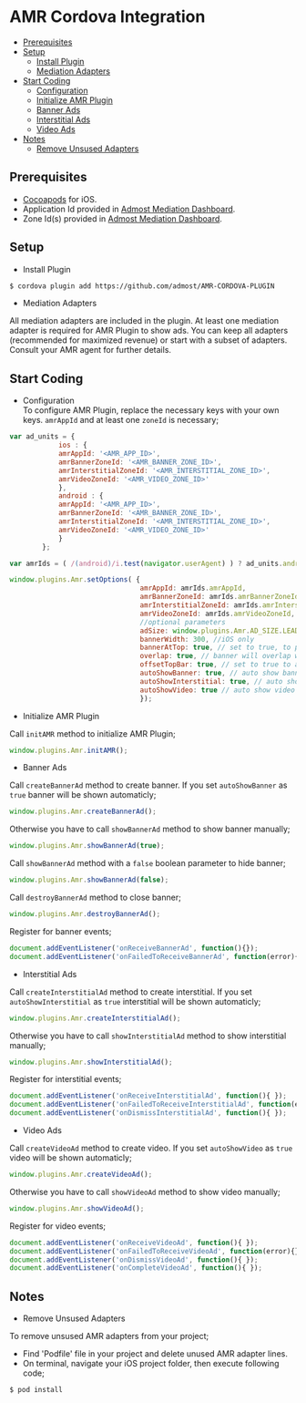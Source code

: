
# AMR Cordova Integration

* [Prerequisites](#prerequisites)
* [Setup](#setup)
  + [Install Plugin](#install1)
  + [Mediation Adapters](#install2)
* [Start Coding](#start-coding)
  + [Configuration](#usage1)
  + [Initialize AMR Plugin](#usage2)
  + [Banner Ads](#usage3)
  + [Interstitial Ads](#usage4)
  + [Video Ads](#usage5)
* [Notes](#notes)
  + [Remove Unsused Adapters](#notes1)

## Prerequisites
* [Cocoapods](https://cocoapods.org) for iOS. 
* Application Id provided in [Admost Mediation Dashboard](http://dashboard.admost.com).
* Zone Id(s) provided in [Admost Mediation Dashboard](http://dashboard.admost.com).

## Setup
  + <a name="install1"></a>Install Plugin 
```perl
$ cordova plugin add https://github.com/admost/AMR-CORDOVA-PLUGIN
```
+ <a name="install2"></a>Mediation Adapters

All mediation adapters are included in the plugin. At least one mediation adapter is required for AMR Plugin to show ads. You can keep all adapters (recommended for maximized revenue) or start with a subset of adapters. Consult your AMR agent for further details.

## Start Coding
+ <a name="usage1"></a>Configuration   
To configure AMR Plugin, replace the necessary keys with your own keys. `amrAppId` and at least one `zoneId` is necessary;   
```javascript
var ad_units = {
            ios : {
            amrAppId: '<AMR_APP_ID>',
            amrBannerZoneId: '<AMR_BANNER_ZONE_ID>',
            amrInterstitialZoneId: '<AMR_INTERSTITIAL_ZONE_ID>',
            amrVideoZoneId: '<AMR_VIDEO_ZONE_ID>'
            },
            android : {
            amrAppId: '<AMR_APP_ID>',
            amrBannerZoneId: '<AMR_BANNER_ZONE_ID>',
            amrInterstitialZoneId: '<AMR_INTERSTITIAL_ZONE_ID>',
            amrVideoZoneId: '<AMR_VIDEO_ZONE_ID>'
            }
        };

var amrIds = ( /(android)/i.test(navigator.userAgent) ) ? ad_units.android : ad_units.ios;

window.plugins.Amr.setOptions( {
                                amrAppId: amrIds.amrAppId,
                                amrBannerZoneId: amrIds.amrBannerZoneId,
                                amrInterstitialZoneId: amrIds.amrInterstitialZoneId,
                                amrVideoZoneId: amrIds.amrVideoZoneId,
                                //optional parameters
                                adSize: window.plugins.Amr.AD_SIZE.LEADERBOARD,  //android only. Use BANNER, LEADERBOARD, MEDIUM_RECTANGLE
                                bannerWidth: 300, //iOS only
                                bannerAtTop: true, // set to true, to put banner at top
                                overlap: true, // banner will overlap webview
                                offsetTopBar: true, // set to true to avoid ios7 status bar overlap
                                autoShowBanner: true, // auto show banner ad when loaded
                                autoShowInterstitial: true, // auto show interstitial ad when loaded
                                autoShowVideo: true // auto show video ad when loaded
                                });
```  
+ <a name="usage2"></a>Initialize AMR Plugin  

Call `initAMR` method to initialize AMR Plugin;
```javascript
window.plugins.Amr.initAMR();
```
+ <a name="usage3"></a>Banner Ads 

Call `createBannerAd` method to create banner. If you set `autoShowBanner` as `true` banner will be shown automaticly;
```javascript
window.plugins.Amr.createBannerAd();
```
Otherwise you have to call `showBannerAd` method to show banner manually;
```javascript
window.plugins.Amr.showBannerAd(true);
```
Call `showBannerAd` method with a `false` boolean parameter to hide banner;
```javascript
window.plugins.Amr.showBannerAd(false);
```
Call `destroyBannerAd` method to close banner;
```javascript
window.plugins.Amr.destroyBannerAd();
```
Register for banner events;
```javascript
document.addEventListener('onReceiveBannerAd', function(){});
document.addEventListener('onFailedToReceiveBannerAd', function(error){});
```
+ <a name="usage4"></a>Interstitial Ads 

Call `createInterstitialAd` method to create interstitial. If you set `autoShowInterstitial` as `true` interstitial will be shown automaticly;
```javascript
window.plugins.Amr.createInterstitialAd();
```
Otherwise you have to call `showInterstitialAd` method to show interstitial manually;
```javascript
window.plugins.Amr.showInterstitialAd();
```
Register for interstitial events;
```javascript
document.addEventListener('onReceiveInterstitialAd', function(){ });
document.addEventListener('onFailedToReceiveInterstitialAd', function(error){ });
document.addEventListener('onDismissInterstitialAd', function(){ });
```

+ <a name="usage5"></a>Video Ads 

Call `createVideoAd` method to create video. If you set `autoShowVideo` as `true` video will be shown automaticly;
```javascript
window.plugins.Amr.createVideoAd();
```
Otherwise you have to call `showVideoAd` method to show video manually;
```javascript
window.plugins.Amr.showVideoAd();
```
Register for video events;
```javascript
document.addEventListener('onReceiveVideoAd', function(){ });
document.addEventListener('onFailedToReceiveVideoAd', function(error){});
document.addEventListener('onDismissVideoAd', function(){ });
document.addEventListener('onCompleteVideoAd', function(){ });
```

## Notes

+ <a name="notes1"></a>Remove Unsused Adapters

To remove unsused AMR adapters from your project;
  * Find 'Podfile' file in your project and delete unused AMR adapter lines.
  * On terminal, navigate your iOS project folder, then execute following code;
```perl
$ pod install
```

